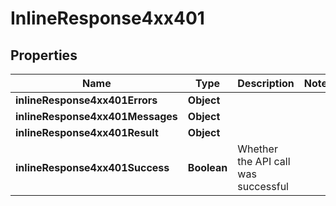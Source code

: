 # InlineResponse4xx401

## Properties
Name | Type | Description | Notes
------------ | ------------- | ------------- | -------------
**inlineResponse4xx401Errors** | **Object** |  | 
**inlineResponse4xx401Messages** | **Object** |  | 
**inlineResponse4xx401Result** | **Object** |  | 
**inlineResponse4xx401Success** | **Boolean** | Whether the API call was successful | 
